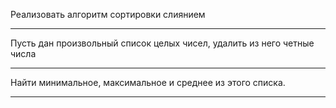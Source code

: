Реализовать алгоритм сортировки слиянием

-----

Пусть дан произвольный список целых чисел, удалить из него четные числа

*****

Найти минимальное, максимальное и среднее из этого списка.

_____
